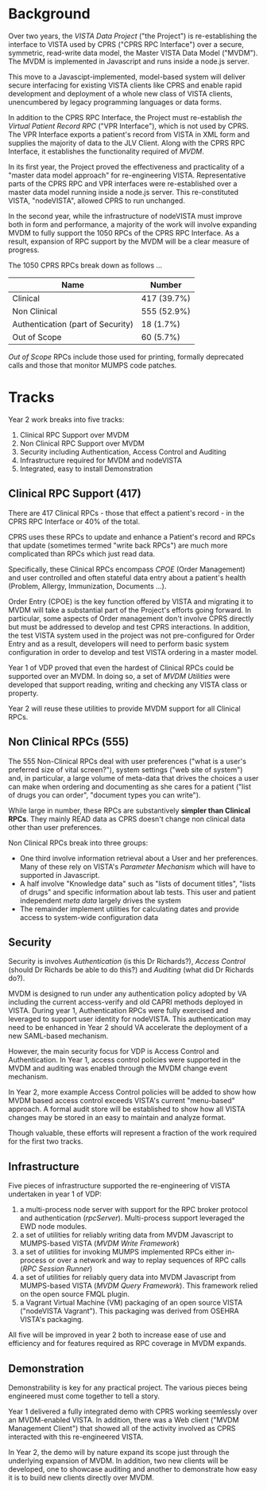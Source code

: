 # Background

Over two years, the _VISTA Data Project_ ("the Project") is re-establishing the interface to VISTA used by CPRS ("CPRS RPC Interface") over a secure, symmetric, read-write data model, the Master VISTA Data Model ("MVDM"). The MVDM is implemented in Javascript and runs inside a node.js server. 

This move to a Javascipt-implemented, model-based system will deliver secure interfacing for existing VISTA clients like CPRS and enable rapid development and deployment of a whole new class of VISTA clients, unencumbered by legacy programming languages or data forms. 
    
In addition to the CPRS RPC Interface, the Project must re-establish _the Virtual Patient Record RPC_ ("VPR Interface"), which is not used by CPRS. The VPR Interface exports a patient's record from VISTA in XML form and supplies the majority of data to the JLV Client. Along with the CPRS RPC Interface, it establishes the functionality required of _MVDM_.

In its first year, the Project proved the effectiveness and practicality of a "master data model approach" for re-engineering VISTA. Representative parts of the CPRS RPC and VPR interfaces were re-established over a master data model running inside a node.js server. This re-constituted VISTA, "nodeVISTA", allowed CPRS to run unchanged.

In the second year, while the infrastructure of nodeVISTA must improve both in form and performance, a majority of the work will involve expanding MVDM to fully support the 1050 RPCs of the CPRS RPC Interface. As a result, expansion of RPC support by the MVDM will be a clear measure of progress.

The 1050 CPRS RPCs break down as follows ...

Name | Number
--- | ---
Clinical | 417 (39.7%)
Non Clinical | 555 (52.9%)
Authentication (part of Security) | 18 (1.7%)
Out of Scope | 60 (5.7%)

_Out of Scope_ RPCs include those used for printing, formally deprecated calls and those that monitor MUMPS code patches.

# Tracks

Year 2 work breaks into five tracks:

  1. Clinical RPC Support over MVDM
  2. Non Clinical RPC Support over MVDM
  3. Security including Authentication, Access Control and Auditing
  4. Infrastructure required for MVDM and nodeVISTA
  5. Integrated, easy to install Demonstration 

## Clinical RPC Support (417)

There are 417 Clinical RPCs - those that effect a patient's record - in the CPRS RPC Interface or 40% of the total.

CPRS uses these RPCs to update and enhance a Patient's record and RPCs that update (sometimes termed "write back RPCs") are much more complicated than RPCs which just read data. 
    
Specifically, these Clinical RPCs encompass _CPOE_ (Order Management) and user controlled and often stateful data entry about a patient's health (Problem, Allergy, Immunization, Documents ...). 
    
Order Entry (CPOE) is the key function offered by VISTA and migrating it to MVDM will take a substantial part of the Project's efforts going forward. In particular, some aspects of Order management don't involve CPRS directly but must be addressed to develop and test CPRS interactions. In addition, the test VISTA system used in the project was not pre-configured for Order Entry and as a result, developers will need to perform basic system configuration in order to develop and test VISTA ordering in a master model.

Year 1 of VDP proved that even the hardest of Clinical RPCs could be supported over an MVDM. In doing so, a set of _MVDM Utilities_ were developed that support reading, writing and checking any VISTA class or property. 

Year 2 will reuse these utilities to provide MVDM support for all Clinical RPCs.

## Non Clinical RPCs (555)

The 555 Non-Clinical RPCs deal with user preferences ("what is a user's preferred size of vital screen?"), system settings ("web site of system") and, in particular, a large volume of meta-data that drives the choices a user can make when ordering and documenting as she cares for a patient ("list of drugs you can order", "document types you can write").
    
While large in number, these RPCs are substantively __simpler than Clinical RPCs__. They mainly READ data as CPRS doesn't change non clinical data other than user preferences.

Non Clinical RPCs break into three groups:
  * One third involve information retrieval about a User and her preferences. Many of these rely on VISTA's _Parameter Mechanism_ which will have to supported in Javascript.
  * A half involve "Knowledge data" such as "lists of document titles", "lists of drugs" and specific information about lab tests. This user and patient independent _meta data_ largely drives the system
  * The remainder implement utilities for calculating dates and provide access to system-wide configuration data

## Security

Security is involves _Authentication_ (is this Dr Richards?), _Access Control_ (should Dr Richards be able to do this?) and _Auditing_ (what did Dr Richards do?). 

MVDM is designed to run under any authentication policy adopted by VA including the current access-verify and old CAPRI methods deployed in VISTA. During year 1, Authentication RPCs were fully exercised and leveraged to support user identity for nodeVISTA. This authentication may need to be enhanced in Year 2 should VA accelerate the deployment of a new SAML-based mechanism.

However, the main security focus for VDP is Access Control and Authentication. In Year 1, access control policies were supported in the MVDM and auditing was enabled through the MVDM change event mechanism.

In Year 2, more example Access Control policies will be added to show how MVDM based access control exceeds VISTA's current "menu-based" approach. A formal audit store will be established to show how all VISTA changes may be stored in an easy to maintain and analyze format.

Though valuable, these efforts will represent a fraction of the work required for the first two tracks.

## Infrastructure

Five pieces of infrastructure supported the re-engineering of VISTA undertaken in year 1 of VDP:

  1. a multi-process node server with support for the RPC broker protocol and authentication (_rpcServer_). Multi-process support leveraged the EWD node modules.
  2. a set of utilities for reliably writing data from MVDM Javascript to MUMPS-based VISTA (_MVDM Write Framework_)
  3. a set of utilities for invoking MUMPS implemented RPCs either in-process or over a network and way to replay sequences of RPC calls (_RPC Session Runner_)
  4. a set of utilities for reliably query data into MVDM Javascript from MUMPS-based VISTA (_MVDM Query Framework_). This framework relied on the open source FMQL plugin.
  5. a Vagrant Virtual Machine (VM) packaging of an open source VISTA ("nodeVISTA Vagrant"). This packaging was derived from OSEHRA VISTA's packaging.
  
All five will be improved in year 2 both to increase ease of use and efficiency and for features required as RPC coverage in MVDM expands. 

## Demonstration

Demonstrability is key for any practical project. The various pieces being engineered must come together to tell a story.

Year 1 delivered a fully integrated demo with CPRS working seemlessly over an MVDM-enabled VISTA. In addition, there was a Web client ("MVDM Management Client") that showed all of the activity involved as CPRS interacted with this re-engineered VISTA.

In Year 2, the demo will by nature expand its scope just through the underlying expansion of MVDM. In addition, two new clients will be developed, one to showcase auditing and another to demonstrate how easy it is to build new clients directly over MVDM.
